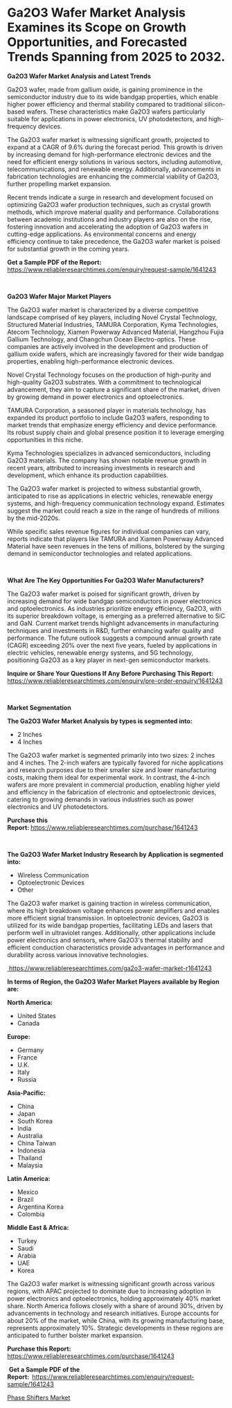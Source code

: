 <p><h1>Ga2O3 Wafer Market Analysis Examines its Scope on Growth Opportunities, and Forecasted Trends Spanning from 2025 to 2032.</h1></p><p><strong>Ga2O3 Wafer Market Analysis and Latest Trends</strong></p>
<p><p>Ga2O3 wafer, made from gallium oxide, is gaining prominence in the semiconductor industry due to its wide bandgap properties, which enable higher power efficiency and thermal stability compared to traditional silicon-based wafers. These characteristics make Ga2O3 wafers particularly suitable for applications in power electronics, UV photodetectors, and high-frequency devices.</p><p>The Ga2O3 wafer market is witnessing significant growth, projected to expand at a CAGR of 9.6% during the forecast period. This growth is driven by increasing demand for high-performance electronic devices and the need for efficient energy solutions in various sectors, including automotive, telecommunications, and renewable energy. Additionally, advancements in fabrication technologies are enhancing the commercial viability of Ga2O3, further propelling market expansion.</p><p>Recent trends indicate a surge in research and development focused on optimizing Ga2O3 wafer production techniques, such as crystal growth methods, which improve material quality and performance. Collaborations between academic institutions and industry players are also on the rise, fostering innovation and accelerating the adoption of Ga2O3 wafers in cutting-edge applications. As environmental concerns and energy efficiency continue to take precedence, the Ga2O3 wafer market is poised for substantial growth in the coming years.</p></p>
<p><strong>Get a Sample PDF of the Report:&nbsp;</strong> <a href="https://www.reliableresearchtimes.com/enquiry/request-sample/1641243?utm_campaign=3028&utm_medium=2&utm_source=Github&utm_content=ia&utm_term=06042025&utm_id=ga2o3-wafer">https://www.reliableresearchtimes.com/enquiry/request-sample/1641243</a></p>
<p>&nbsp;</p>
<p><strong>Ga2O3 Wafer Major Market Players</strong></p>
<p><p>The Ga2O3 wafer market is characterized by a diverse competitive landscape comprised of key players, including Novel Crystal Technology, Structured Material Industries, TAMURA Corporation, Kyma Technologies, Atecom Technology, Xiamen Powerway Advanced Material, Hangzhou Fujia Gallium Technology, and Changchun Ocean Electro-optics. These companies are actively involved in the development and production of gallium oxide wafers, which are increasingly favored for their wide bandgap properties, enabling high-performance electronic devices.</p><p>Novel Crystal Technology focuses on the production of high-purity and high-quality Ga2O3 substrates. With a commitment to technological advancement, they aim to capture a significant share of the market, driven by growing demand in power electronics and optoelectronics. </p><p>TAMURA Corporation, a seasoned player in materials technology, has expanded its product portfolio to include Ga2O3 wafers, responding to market trends that emphasize energy efficiency and device performance. Its robust supply chain and global presence position it to leverage emerging opportunities in this niche.</p><p>Kyma Technologies specializes in advanced semiconductors, including Ga2O3 materials. The company has shown notable revenue growth in recent years, attributed to increasing investments in research and development, which enhance its production capabilities.</p><p>The Ga2O3 wafer market is projected to witness substantial growth, anticipated to rise as applications in electric vehicles, renewable energy systems, and high-frequency communication technology expand. Estimates suggest the market could reach a size in the range of hundreds of millions by the mid-2020s.</p><p>While specific sales revenue figures for individual companies can vary, reports indicate that players like TAMURA and Xiamen Powerway Advanced Material have seen revenues in the tens of millions, bolstered by the surging demand in semiconductor technologies and related applications.</p></p>
<p>&nbsp;</p>
<p><strong>What Are The Key Opportunities For Ga2O3 Wafer Manufacturers?</strong></p>
<p><p>The Ga2O3 wafer market is poised for significant growth, driven by increasing demand for wide bandgap semiconductors in power electronics and optoelectronics. As industries prioritize energy efficiency, Ga2O3, with its superior breakdown voltage, is emerging as a preferred alternative to SiC and GaN. Current market trends highlight advancements in manufacturing techniques and investments in R&D, further enhancing wafer quality and performance. The future outlook suggests a compound annual growth rate (CAGR) exceeding 20% over the next five years, fueled by applications in electric vehicles, renewable energy systems, and 5G technology, positioning Ga2O3 as a key player in next-gen semiconductor markets.</p></p>
<p><strong>Inquire or Share Your Questions If Any Before Purchasing This Report:</strong> <a href="https://www.reliableresearchtimes.com/enquiry/pre-order-enquiry/1641243?utm_campaign=3028&utm_medium=2&utm_source=Github&utm_content=ia&utm_term=06042025&utm_id=ga2o3-wafer">https://www.reliableresearchtimes.com/enquiry/pre-order-enquiry/1641243</a></p>
<p>&nbsp;</p>
<p><strong>Market Segmentation</strong></p>
<p><strong>The Ga2O3 Wafer Market Analysis by types is segmented into:</strong></p>
<p><ul><li>2 Inches</li><li>4 Inches</li></ul></p>
<p><p>The Ga2O3 wafer market is segmented primarily into two sizes: 2 inches and 4 inches. The 2-inch wafers are typically favored for niche applications and research purposes due to their smaller size and lower manufacturing costs, making them ideal for experimental work. In contrast, the 4-inch wafers are more prevalent in commercial production, enabling higher yield and efficiency in the fabrication of electronic and optoelectronic devices, catering to growing demands in various industries such as power electronics and UV photodetectors.</p></p>
<p><strong>Purchase this Report:&nbsp;</strong><a href="https://www.reliableresearchtimes.com/purchase/1641243?utm_campaign=3028&utm_medium=2&utm_source=Github&utm_content=ia&utm_term=06042025&utm_id=ga2o3-wafer">https://www.reliableresearchtimes.com/purchase/1641243</a></p>
<p>&nbsp;</p>
<p><strong>The Ga2O3 Wafer Market Industry Research by Application is segmented into:</strong></p>
<p><ul><li>Wireless Communication</li><li>Optoelectronic Devices</li><li>Other</li></ul></p>
<p><p>The Ga2O3 wafer market is gaining traction in wireless communication, where its high breakdown voltage enhances power amplifiers and enables more efficient signal transmission. In optoelectronic devices, Ga2O3 is utilized for its wide bandgap properties, facilitating LEDs and lasers that perform well in ultraviolet ranges. Additionally, other applications include power electronics and sensors, where Ga2O3's thermal stability and efficient conduction characteristics provide advantages in performance and durability across various innovative technologies.</p></p>
<p><a href="https://www.reliableresearchtimes.com/ga2o3-wafer-market-r1641243?utm_campaign=3028&utm_medium=2&utm_source=Github&utm_content=ia&utm_term=06042025&utm_id=ga2o3-wafer">&nbsp;https://www.reliableresearchtimes.com/ga2o3-wafer-market-r1641243</a></p>
<p><strong>In terms of Region, the Ga2O3 Wafer Market Players available by Region are:</strong></p>
<p>
    <p> <strong> North America: </strong>
        <ul>
            <li>United States</li>
            <li>Canada</li>
        </ul>
        </p> 
    <p> <strong> Europe: </strong>
        <ul>
            <li>Germany</li>
            <li>France</li>
            <li>U.K.</li>
            <li>Italy</li>
            <li>Russia</li>
        </ul>
        </p> 
    <p> <strong> Asia-Pacific: </strong>
        <ul>
            <li>China</li>
            <li>Japan</li>
            <li>South Korea</li>
            <li>India</li>
            <li>Australia</li>
            <li>China Taiwan</li>
            <li>Indonesia</li>
            <li>Thailand</li>
            <li>Malaysia</li>
        </ul>
        </p> 
    <p> <strong> Latin America: </strong>
        <ul>
            <li>Mexico</li>
            <li>Brazil</li>
            <li>Argentina Korea</li>
            <li>Colombia</li>
        </ul>
        </p> 
    <p> <strong> Middle East & Africa: </strong>
        <ul>
            <li>Turkey</li>
            <li>Saudi</li>
            <li>Arabia</li>
            <li>UAE</li>
            <li>Korea</li>
        </ul>
    </p>
    </p>
<p><p>The Ga2O3 wafer market is witnessing significant growth across various regions, with APAC projected to dominate due to increasing adoption in power electronics and optoelectronics, holding approximately 40% market share. North America follows closely with a share of around 30%, driven by advancements in technology and research initiatives. Europe accounts for about 20% of the market, while China, with its growing manufacturing base, represents approximately 10%. Strategic developments in these regions are anticipated to further bolster market expansion.</p></p>
<p><strong>Purchase this Report: </strong><a href="https://www.reliableresearchtimes.com/purchase/1641243?utm_campaign=3028&utm_medium=2&utm_source=Github&utm_content=ia&utm_term=06042025&utm_id=ga2o3-wafer">https://www.reliableresearchtimes.com/purchase/1641243</a></p>
<p>&nbsp;<strong>Get a Sample PDF of the Report:&nbsp;&nbsp;</strong><a href="https://www.reliableresearchtimes.com/enquiry/request-sample/1641243?utm_campaign=3028&utm_medium=2&utm_source=Github&utm_content=ia&utm_term=06042025&utm_id=ga2o3-wafer">https://www.reliableresearchtimes.com/enquiry/request-sample/1641243</a></p>
<p><strong></strong></p>
<p><p><a href="https://github.com/mohmodsiason/Market-Research-Report-List-1/blob/main/phase-shifters-market.md?utm_campaign=3028&utm_medium=2&utm_source=Github&utm_content=ia&utm_term=06042025&utm_id=ga2o3-wafer">Phase Shifters Market</a></p></p>